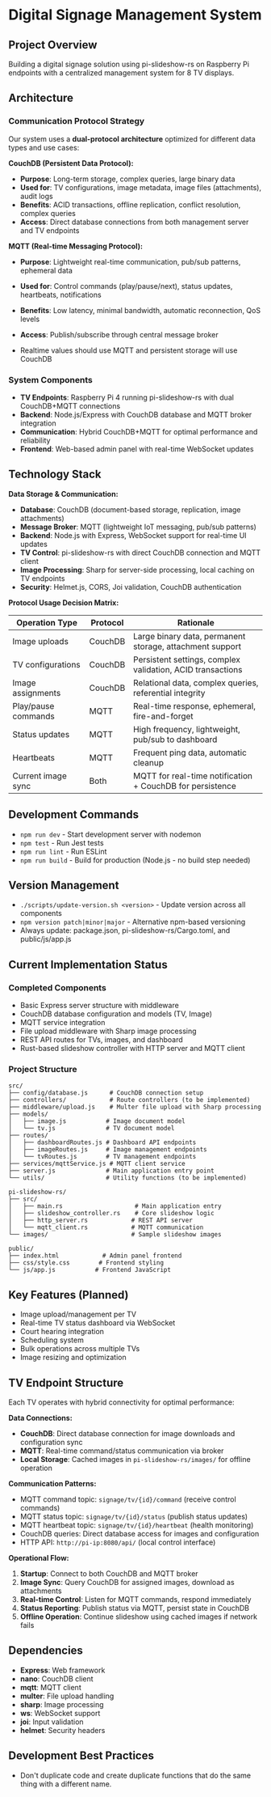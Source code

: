 # Digital Signage Management System

## Project Overview
Building a digital signage solution using pi-slideshow-rs on Raspberry Pi endpoints with a centralized management system for 8 TV displays.

## Architecture

### Communication Protocol Strategy
Our system uses a **dual-protocol architecture** optimized for different data types and use cases:

**CouchDB (Persistent Data Protocol):**
- **Purpose**: Long-term storage, complex queries, large binary data
- **Used for**: TV configurations, image metadata, image files (attachments), audit logs  
- **Benefits**: ACID transactions, offline replication, conflict resolution, complex queries
- **Access**: Direct database connections from both management server and TV endpoints

**MQTT (Real-time Messaging Protocol):**
- **Purpose**: Lightweight real-time communication, pub/sub patterns, ephemeral data
- **Used for**: Control commands (play/pause/next), status updates, heartbeats, notifications
- **Benefits**: Low latency, minimal bandwidth, automatic reconnection, QoS levels
- **Access**: Publish/subscribe through central message broker

- Realtime values should use MQTT and persistent storage will use CouchDB

### System Components
- **TV Endpoints**: Raspberry Pi 4 running pi-slideshow-rs with dual CouchDB+MQTT connections
- **Backend**: Node.js/Express with CouchDB database and MQTT broker integration  
- **Communication**: Hybrid CouchDB+MQTT for optimal performance and reliability
- **Frontend**: Web-based admin panel with real-time WebSocket updates

## Technology Stack

**Data Storage & Communication:**
- **Database**: CouchDB (document-based storage, replication, image attachments)
- **Message Broker**: MQTT (lightweight IoT messaging, pub/sub patterns)
- **Backend**: Node.js with Express, WebSocket support for real-time UI updates
- **TV Control**: pi-slideshow-rs with direct CouchDB connection and MQTT client
- **Image Processing**: Sharp for server-side processing, local caching on TV endpoints
- **Security**: Helmet.js, CORS, Joi validation, CouchDB authentication

**Protocol Usage Decision Matrix:**

| Operation Type | Protocol | Rationale |
|----------------|----------|-----------|
| Image uploads | CouchDB | Large binary data, permanent storage, attachment support |
| TV configurations | CouchDB | Persistent settings, complex validation, ACID transactions |
| Image assignments | CouchDB | Relational data, complex queries, referential integrity |
| Play/pause commands | MQTT | Real-time response, ephemeral, fire-and-forget |
| Status updates | MQTT | High frequency, lightweight, pub/sub to dashboard |
| Heartbeats | MQTT | Frequent ping data, automatic cleanup |
| Current image sync | Both | MQTT for real-time notification + CouchDB for persistence |

## Development Commands
- `npm run dev` - Start development server with nodemon
- `npm test` - Run Jest tests
- `npm run lint` - Run ESLint
- `npm run build` - Build for production (Node.js - no build step needed)

## Version Management
- `./scripts/update-version.sh <version>` - Update version across all components
- `npm version patch|minor|major` - Alternative npm-based versioning
- Always update: package.json, pi-slideshow-rs/Cargo.toml, and public/js/app.js

## Current Implementation Status
### Completed Components
- Basic Express server structure with middleware
- CouchDB database configuration and models (TV, Image)
- MQTT service integration
- File upload middleware with Sharp image processing
- REST API routes for TVs, images, and dashboard
- Rust-based slideshow controller with HTTP server and MQTT client

### Project Structure
```
src/
├── config/database.js      # CouchDB connection setup
├── controllers/            # Route controllers (to be implemented)
├── middleware/upload.js    # Multer file upload with Sharp processing
├── models/
│   ├── image.js           # Image document model
│   └── tv.js              # TV document model
├── routes/
│   ├── dashboardRoutes.js # Dashboard API endpoints
│   ├── imageRoutes.js     # Image management endpoints
│   └── tvRoutes.js        # TV management endpoints
├── services/mqttService.js # MQTT client service
├── server.js              # Main application entry point
└── utils/                 # Utility functions (to be implemented)

pi-slideshow-rs/
├── src/
│   ├── main.rs                    # Main application entry
│   ├── slideshow_controller.rs    # Core slideshow logic
│   ├── http_server.rs            # REST API server
│   └── mqtt_client.rs            # MQTT communication
└── images/                       # Sample slideshow images

public/
├── index.html            # Admin panel frontend
├── css/style.css        # Frontend styling
└── js/app.js           # Frontend JavaScript
```

## Key Features (Planned)
- Image upload/management per TV
- Real-time TV status dashboard via WebSocket
- Court hearing integration
- Scheduling system
- Bulk operations across multiple TVs
- Image resizing and optimization

## TV Endpoint Structure
Each TV operates with hybrid connectivity for optimal performance:

**Data Connections:**
- **CouchDB**: Direct database connection for image downloads and configuration sync
- **MQTT**: Real-time command/status communication via broker
- **Local Storage**: Cached images in `pi-slideshow-rs/images/` for offline operation

**Communication Patterns:**
- MQTT command topic: `signage/tv/{id}/command` (receive control commands)
- MQTT status topic: `signage/tv/{id}/status` (publish status updates)  
- MQTT heartbeat topic: `signage/tv/{id}/heartbeat` (health monitoring)
- CouchDB queries: Direct database access for images and configuration
- HTTP API: `http://pi-ip:8080/api/` (local control interface)

**Operational Flow:**
1. **Startup**: Connect to both CouchDB and MQTT broker
2. **Image Sync**: Query CouchDB for assigned images, download as attachments
3. **Real-time Control**: Listen for MQTT commands, respond immediately  
4. **Status Reporting**: Publish status via MQTT, persist state in CouchDB
5. **Offline Operation**: Continue slideshow using cached images if network fails

## Dependencies
- **Express**: Web framework
- **nano**: CouchDB client
- **mqtt**: MQTT client
- **multer**: File upload handling
- **sharp**: Image processing
- **ws**: WebSocket support
- **joi**: Input validation
- **helmet**: Security headers

## Development Best Practices
- Don't duplicate code and create duplicate functions that do the same thing with a different name.